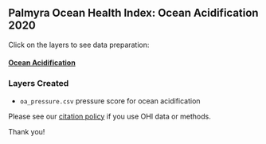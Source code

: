 ## Palmyra Ocean Health Index: Ocean Acidification 2020 

Click on the layers to see data preparation:  

#### [Ocean Acidification](https://ohi-4site.github.io/pal-prep/prep/pressures/oa/v2020/oa_pressure_layer.html)    

### Layers Created

- `oa_pressure.csv`  pressure score for ocean acidification         


Please see our [citation policy](http://ohi-science.org/citation-policy/) if you use OHI data or methods.   

Thank you!